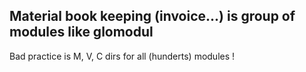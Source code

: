 ## Material book keeping (invoice...) is group of modules like glomodul 
Bad practice is M, V, C dirs for all (hunderts) modules !